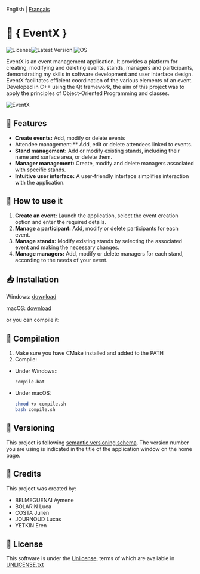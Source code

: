 English | [Français](README_fr.md)

# 📅 **{ EventX }**

![License](https://img.shields.io/badge/License-UNLICENSE-red?link=UNLICENSE.txt)![Latest Version](https://img.shields.io/badge/Version-1.0.0-blue) ![OS](https://img.shields.io/badge/OS-Windows%2FmacOS%2FLinux-green)


EventX is an event management application. It provides a platform for creating, modifying and deleting events, stands, managers and participants, demonstrating my skills in software development and user interface design. EventX facilitates efficient coordination of the various elements of an event. Developed in C++ using the Qt framework, the aim of this project was to apply the principles of Object-Oriented Programming and classes.

![EventX](https://i.imgur.com/gjX7Pxb.png)

## 🔧 Features

- **Create events:** Add, modify or delete events
- Attendee management:** Add, edit or delete attendees linked to events.
- **Stand management:** Add or modify existing stands, including their name and surface area, or delete them.
- **Manager management:** Create, modify and delete managers associated with specific stands.
- **Intuitive user interface:** A user-friendly interface simplifies interaction with the application.

## 📖 How to use it

1. **Create an event:** Launch the application, select the event creation option and enter the required details.
3. **Manage a participant:** Add, modify or delete participants for each event.
2. **Manage stands:** Modify existing stands by selecting the associated event and making the necessary changes.
3. **Manage managers:** Add, modify or delete managers for each stand, according to the needs of your event.

## 📥️ Installation

Windows: [download](https://github.com/belmeg/projet-poo/releases/)

macOS: [download](https://github.com/belmeg/projet-poo/releases/)

or you can compile it:

## 🔨 Compilation

1. Make sure you have CMake installed and added to the PATH
2. Compile:
- Under Windows::
    ```shell
    compile.bat
    ```
- Under macOS:
    ```bash
    chmod +x compile.sh
    bash compile.sh
    ```

## 🔢 Versioning
This project is following [semantic versioning schema](https://semver.org/).
The version number you are using is indicated in the title of the application window on the home page.

## 🤝 Credits
This project was created by:
- BELMEGUENAI Aymene
- BOLARIN Luca
- COSTA Julien
- JOURNOUD Lucas
- YETKIN Eren

## 📄 License
This software is under the [Unlicense](https://web.archive.org/web/20230703162904/https://unlicense.org/), terms of which are available in [UNLICENSE.txt](UNLICENSE.txt)